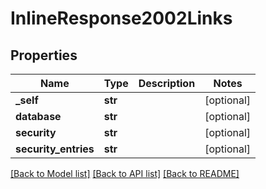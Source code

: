 # InlineResponse2002Links

## Properties
Name | Type | Description | Notes
------------ | ------------- | ------------- | -------------
**_self** | **str** |  | [optional] 
**database** | **str** |  | [optional] 
**security** | **str** |  | [optional] 
**security_entries** | **str** |  | [optional] 

[[Back to Model list]](../README.md#documentation-for-models) [[Back to API list]](../README.md#documentation-for-api-endpoints) [[Back to README]](../README.md)


